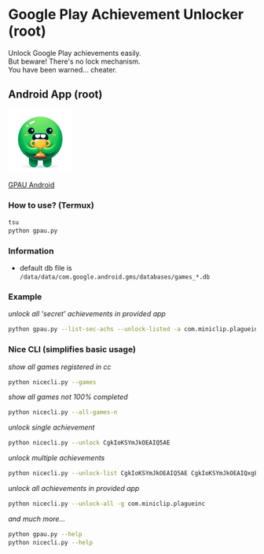 # Google Play Achievement Unlocker (root)
Unlock Google Play achievements easily.\
But beware! There's no lock mechanism.\
You have been warned... cheater.

## Android App (root)
<img src="logo.png" width="128"/>

[GPAU Android](https://github.com/TheNoiselessNoise/google_play_achievement_unlocker_app)

### How to use? (Termux)
```bash
tsu
python gpau.py
```

### Information
- default db file is `/data/data/com.google.android.gms/databases/games_*.db`

### Example
_unlock all 'secret' achievements in provided app_
```bash
python gpau.py --list-sec-achs --unlock-listed -a com.miniclip.plagueinc
```

### Nice CLI (simplifies basic usage)

_show all games registered in cc_
```bash
python nicecli.py --games
```

_show all games not 100% completed_
```bash
python nicecli.py --all-games-n
```

_unlock single achievement_
```bash
python nicecli.py --unlock CgkIoKSYmJkOEAIQ5AE
```

_unlock multiple achievements_
```bash
python nicecli.py --unlock-list CgkIoKSYmJkOEAIQ5AE CgkIoKSYmJkOEAIQxgE
```

_unlock all achievements in provided app_
```bash
python nicecli.py --unlock-all -g com.miniclip.plagueinc
```

_and much more..._
```bash
python gpau.py --help
python nicecli.py --help
```
